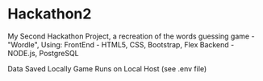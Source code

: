 # Hackathon2

My Second Hackathon Project, a recreation of the words guessing game - "Wordle",
Using:
FrontEnd - HTML5, CSS, Bootstrap, Flex
Backend - NODE.js, PostgreSQL

Data Saved Locally
Game Runs on Local Host (see .env file)
